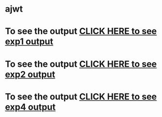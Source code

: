 # ajwt

# To see the output [CLICK HERE to see exp1 output](https://DivyasriTumma.github.io/ajwt/exp1.html)

# To see the output [CLICK HERE to see exp2 output](https://DivyasriTumma.github.io/ajwt/exp2.html)

# To see the output [CLICK HERE to see exp4 output](https://DivyasriTumma.github.io/ajwt/exp4.html)

